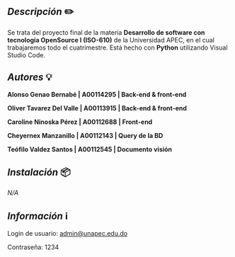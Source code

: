 ## _Descripción_ ✏️
Se trata del proyecto final de la materia **Desarrollo de software con tecnología OpenSource I (ISO-610)** de la Universidad APEC, en el cual trabajaremos todo el cuatrimestre. Está hecho con **Python** utilizando Visual Studio Code.

## _Autores_ 💡
**Alonso Genao Bernabé | A00114295 | Back-end & front-end** 

**Oliver Tavarez Del Valle | A00113915 | Back-end & front-end**

**Caroline Ninoska Pérez | A00112688 | Front-end**

**Cheyernex Manzanillo | A00112143 | Query de la BD**

**Teófilo Valdez Santos | A00112545 | Documento visión**

## _Instalación_ 📦
_N/A_

## _Información_ ℹ️
Login de usuario: admin@unapec.edu.do

Contraseña: 1234
